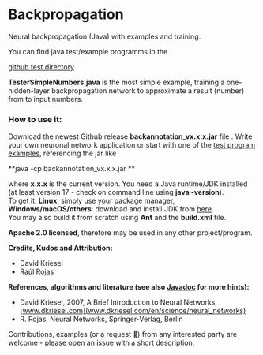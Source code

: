 # Backpropagation

Neural backpropagation (Java) with examples and training.

You can find java test/example programms in the 

[github test directory](https://github.com/openworld42/Backpropagation/tree/main/src/test)

**TesterSimpleNumbers.java** is the most simple example, training a one-hidden-layer backpropagation 
network to approximate a result (number) from to input numbers.

### How to use it:
Download the newest Github release **backannotation_vx.x.x.jar** file . Write your own neuronal network application or start
with one of the [test program examples](), referencing the jar like

**java -cp backannotation_vx.x.x.jar **

where **x.x.x** is the current version. You need a Java runtime/JDK installed (at least version 17 - check on command line using **java -version**).<br/>
To get it: **Linux**: simply use your package manager, **Windows/macOS/others**: download and install JDK from [here](https://openjdk.java.net/).<br/> 
You may also build it from scratch using **Ant** and the **build.xml** file.<br/>

**Apache 2.0 licensed**, therefore may be used in any other project/program. 

**Credits, Kudos and Attribution:** 
 * David Kriesel
 * Raúl Rojas

**References, algorithms and literature (see also [Javadoc](https://github.com/openworld42/QemuJuicy/blob/main/javadoc/index.html) for more hints):** 

 * David Kriesel, 2007, A Brief Introduction to Neural Networks, [www.dkriesel.com](www.dkriesel.com/en/science/neural_networks)
 * R. Rojas, Neural Networks, Springer-Verlag, Berlin

Contributions, examples (or a request :slightly_smiling_face:) from any interested party are welcome - please open an issue with a short description.
